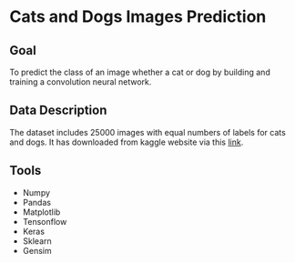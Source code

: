# Cats and Dogs Images Prediction

## Goal
To predict the class of an image whether a cat or dog by building and training a convolution neural network.

## Data Description
The dataset includes 25000 images with equal numbers of labels for cats and dogs. It has downloaded from kaggle website via this [link](https://www.kaggle.com/c/dogs-vs-cats/overview).

## Tools
- Numpy
- Pandas
- Matplotlib
- Tensonflow
- Keras
- Sklearn
- Gensim
